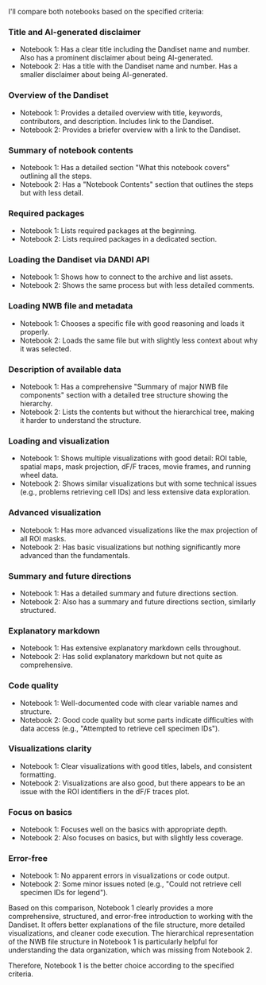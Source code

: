 I'll compare both notebooks based on the specified criteria:

### Title and AI-generated disclaimer
- Notebook 1: Has a clear title including the Dandiset name and number. Also has a prominent disclaimer about being AI-generated.
- Notebook 2: Has a title with the Dandiset name and number. Has a smaller disclaimer about being AI-generated.

### Overview of the Dandiset
- Notebook 1: Provides a detailed overview with title, keywords, contributors, and description. Includes link to the Dandiset.
- Notebook 2: Provides a briefer overview with a link to the Dandiset.

### Summary of notebook contents
- Notebook 1: Has a detailed section "What this notebook covers" outlining all the steps.
- Notebook 2: Has a "Notebook Contents" section that outlines the steps but with less detail.

### Required packages
- Notebook 1: Lists required packages at the beginning.
- Notebook 2: Lists required packages in a dedicated section.

### Loading the Dandiset via DANDI API
- Notebook 1: Shows how to connect to the archive and list assets.
- Notebook 2: Shows the same process but with less detailed comments.

### Loading NWB file and metadata
- Notebook 1: Chooses a specific file with good reasoning and loads it properly.
- Notebook 2: Loads the same file but with slightly less context about why it was selected.

### Description of available data
- Notebook 1: Has a comprehensive "Summary of major NWB file components" section with a detailed tree structure showing the hierarchy.
- Notebook 2: Lists the contents but without the hierarchical tree, making it harder to understand the structure.

### Loading and visualization
- Notebook 1: Shows multiple visualizations with good detail: ROI table, spatial maps, mask projection, dF/F traces, movie frames, and running wheel data.
- Notebook 2: Shows similar visualizations but with some technical issues (e.g., problems retrieving cell IDs) and less extensive data exploration.

### Advanced visualization
- Notebook 1: Has more advanced visualizations like the max projection of all ROI masks.
- Notebook 2: Has basic visualizations but nothing significantly more advanced than the fundamentals.

### Summary and future directions
- Notebook 1: Has a detailed summary and future directions section.
- Notebook 2: Also has a summary and future directions section, similarly structured.

### Explanatory markdown
- Notebook 1: Has extensive explanatory markdown cells throughout.
- Notebook 2: Has solid explanatory markdown but not quite as comprehensive.

### Code quality
- Notebook 1: Well-documented code with clear variable names and structure.
- Notebook 2: Good code quality but some parts indicate difficulties with data access (e.g., "Attempted to retrieve cell specimen IDs").

### Visualizations clarity
- Notebook 1: Clear visualizations with good titles, labels, and consistent formatting.
- Notebook 2: Visualizations are also good, but there appears to be an issue with the ROI identifiers in the dF/F traces plot.

### Focus on basics
- Notebook 1: Focuses well on the basics with appropriate depth.
- Notebook 2: Also focuses on basics, but with slightly less coverage.

### Error-free
- Notebook 1: No apparent errors in visualizations or code output.
- Notebook 2: Some minor issues noted (e.g., "Could not retrieve cell specimen IDs for legend").

Based on this comparison, Notebook 1 clearly provides a more comprehensive, structured, and error-free introduction to working with the Dandiset. It offers better explanations of the file structure, more detailed visualizations, and cleaner code execution. The hierarchical representation of the NWB file structure in Notebook 1 is particularly helpful for understanding the data organization, which was missing from Notebook 2.

Therefore, Notebook 1 is the better choice according to the specified criteria.